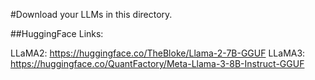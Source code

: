 #Download your LLMs in this directory.

##HuggingFace Links:

LLaMA2: https://huggingface.co/TheBloke/Llama-2-7B-GGUF
LLaMA3: https://huggingface.co/QuantFactory/Meta-Llama-3-8B-Instruct-GGUF


